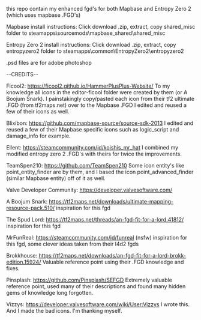 this repo contain my enhanced fgd's for both Mapbase and Entropy Zero 2 (which uses mapbase .FGD's)


Mapbase install instructions: Click download .zip, extract, copy shared_misc folder to steamapps\sourcemods\mapbase_shared\shared_misc

Entropy Zero 2 install instructions: Click download .zip, extract, copy entropyzero2 folder to steamapps\common\EntropyZero2\entropyzero2

.psd files are for adobe photoshop


--CREDITS--

Ficool2: 
https://ficool2.github.io/HammerPlusPlus-Website/
To my knowledge all icons in the editor-ficool folder were created by them (or A Boojum Snark). I painstakingly copy/pasted each icon from their tf2 ultimate .FGD (from tf2maps.net) over to the Mapbase .FGD 
I edited and reused a few of their icons as well.

Blixibon:
https://github.com/mapbase-source/source-sdk-2013
I edited and reused a few of their Mapbase specific icons such as logic_script and damage_info for example.

Ellent: 
https://steamcommunity.com/id/koishis_mr_hat
I combined my modified entropy zero 2 .FGD's with theirs for twice the improvements.

TeamSpen210:
https://github.com/TeamSpen210
Some icon entity's like point_entity_finder are by them, and I based the icon point_advanced_finder (similar Mapbase entity) off of it as well. 

Valve Developer Community: 
https://developer.valvesoftware.com/

A Boojum Snark:
https://tf2maps.net/downloads/ultimate-mapping-resource-pack.510/
inspiration for this fgd

The Spud Lord:
https://tf2maps.net/threads/an-fgd-fit-for-a-lord.41812/
inspiration for this fgd

MrFunReal:
https://steamcommunity.com/id/funreal (nsfw)
inspiration for this fgd, some clever ideas taken from their l4d2 fgds

Brokkhouse:
https://tf2maps.net/downloads/an-fgd-fit-for-a-lord-brokk-edition.15924/
Valuable reference point using their .FGD knowledge and fixes.

Pinsplash:
https://github.com/Pinsplash/SEFGD
Extremely valuable reference point, used many of their descriptions and found many hidden gems of knowledge long forgotten.

Vizzys: 
https://developer.valvesoftware.com/wiki/User:Vizzys
I wrote this. And I made the bad icons. I'm thanking myself.
